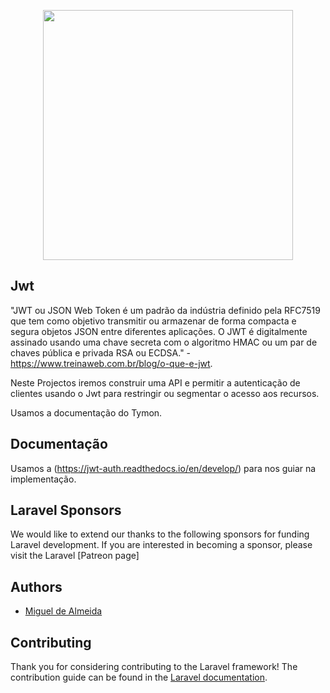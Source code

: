 <p align="center"><a href="https://laravel.com" target="_blank"><img src="https://cloud.githubusercontent.com/assets/1801923/9915273/119b9350-5cae-11e5-850b-c941cac60b32.png" width="400"></a></p>


## Jwt

"JWT ou JSON Web Token é um padrão da indústria definido pela RFC7519 que tem como objetivo transmitir ou armazenar de forma compacta e segura objetos JSON entre diferentes aplicações. O JWT é digitalmente assinado usando uma chave secreta com o algoritmo HMAC ou um par de chaves pública e privada RSA ou ECDSA." - https://www.treinaweb.com.br/blog/o-que-e-jwt.

Neste Projectos iremos construir uma API e permitir a autenticação de clientes usando o Jwt para restringir ou segmentar o acesso aos recursos.

Usamos a documentação do Tymon.


## Documentação

Usamos a (https://jwt-auth.readthedocs.io/en/develop/) para nos guiar na implementação.

## Laravel Sponsors

We would like to extend our thanks to the following sponsors for funding Laravel development. If you are interested in becoming a sponsor, please visit the Laravel [Patreon page]


## Authors
- [Miguel de Almeida](https://github.com/Guel-Almeida)
## Contributing

Thank you for considering contributing to the Laravel framework! The contribution guide can be found in the [Laravel documentation](https://laravel.com/docs/contributions).

